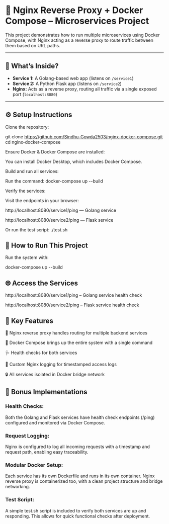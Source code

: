 # 🔁 Nginx Reverse Proxy + Docker Compose – Microservices Project

This project demonstrates how to run multiple microservices using Docker Compose, with Nginx acting as a reverse proxy to route traffic between them based on URL paths.

---

## 🚀 What’s Inside?

- **Service 1:** A Golang-based web app (listens on `/service1`)
- **Service 2:** A Python Flask app (listens on `/service2`)
- **Nginx:** Acts as a reverse proxy, routing all traffic via a single exposed port (`localhost:8080`)

---
## ⚙️ Setup Instructions

Clone the repository:


git clone https://github.com/Sindhu-Gowda2503/nginx-docker-compose.git
cd nginx-docker-compose



Ensure Docker & Docker Compose are installed:


You can install Docker Desktop, which includes Docker Compose.



Build and run all services:


Run the command: docker-compose up --build




Verify the services:

Visit the endpoints in your browser:


http://localhost:8080/service1/ping — Golang service



http://localhost:8080/service2/ping — Flask service

Or run the test script: ./test.sh






## 🧪 How to Run This Project
Run the system with:

docker-compose up --build


## 🌐 Access the Services


http://localhost:8080/service1/ping     –   Golang service health check

http://localhost:8080/service2/ping    –    Flask service health check



## 🧠 Key Features


🔁 Nginx reverse proxy handles routing for multiple backend services

🐳 Docker Compose brings up the entire system with a single command

🩺 Health checks for both services

🧾 Custom Nginx logging for timestamped access logs

🔒 All services isolated in Docker bridge network



## 🎯 Bonus Implementations


### Health Checks:


Both the Golang and Flask services have health check endpoints (/ping) configured and monitored via Docker Compose.

### Request Logging:


Nginx is configured to log all incoming requests with a timestamp and request path, enabling easy traceability.

### Modular Docker Setup:


Each service has its own Dockerfile and runs in its own container. Nginx reverse proxy is containerized too, with a clean project structure and bridge networking.

### Test Script:


A simple test.sh script is included to verify both services are up and responding. This allows for quick functional checks after deployment.

